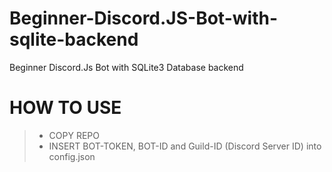 # Beginner-Discord.JS-Bot-with-sqlite-backend
Beginner Discord.Js Bot with SQLite3 Database backend 

# HOW TO USE 
> - COPY REPO
> - INSERT BOT-TOKEN, BOT-ID and Guild-ID (Discord Server ID) into config.json
